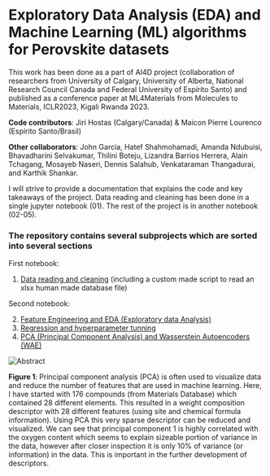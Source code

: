 # Exploratory Data Analysis (EDA) and Machine Learning (ML) algorithms for Perovskite datasets

This work has been done as a part of AI4D project (collaboration of researchers from University of Calgary, University of Alberta, National Research Council Canada and Federal University of Espírito Santo) and published as a conference paper at ML4Materials from Molecules to Materials, ICLR2023, Kigali Rwanda 2023.

**Code contributors**: Jiri Hostas (Calgary/Canada) & Maicon Pierre Lourenco (Espírito Santo/Brasil)

**Other collaborators**: John Garcia, Hatef Shahmohamadi, Amanda Ndubuisi, Bhavadharini Selvakumar, Thilini Boteju, Lizandra Barrios Herrera, Alain Tchagang, Mosayeb Naseri, Dennis Salahub, Venkataraman Thangadurai, and Karthik Shankar.

I will strive to provide a documentation that explains the code and key takeaways of the project. Data reading and cleaning has been done in a single jupyter notebook (01). The rest of the project is in another notebook (02-05).


### The repository contains several subprojects which are sorted into several sections

First notebook:
1. [Data reading and cleaning](https://github.com/jiri-hostas/EDA-and-ML-for-Perovskites/blob/master/01-Data-reading-and-cleaning) (including a custom made script to read an xlsx human made database file)

Second notebook:

2. [Feature Engineering and EDA (Exploratory data Analysis)](https://github.com/jiri-hostas/EDA-and-ML-for-Perovskites/tree/master/02-Feature-engineering)
4. [Regression and hyperparameter tunning](https://github.com/jiri-hostas/EDA-and-ML-for-Perovskites/tree/master/03-Regression)
5. [PCA (Principal Component Analysis) and Wasserstein Autoencoders (WAE)](https://github.com/jiri-hostas/EDA-and-ML-for-Perovskites/tree/master/04-PCA-and-WAE)

![Abstract](https://github.com/jiri-hostas/EDA-and-ML-for-Perovskites/blob/master/Graphics/Abstract.jpg)

**Figure 1**: Principal component analysis (PCA) is often used to visualize data and reduce the number of features that are used in machine learning. Here, I have started with 176 compounds (from Materials Database) which contained 28 different elements. This resulted in a weight composition descriptor with 28 different features (using site and chemical formula information). Using PCA this very sparse descriptor can be reduced and visualized. We can see that principal component 1 is highly correlated with the oxygen content which seems to explain sizeable portion of variance in the data, however after closer inspection it is only 10% of variance (or information) in the data. This is important in the further development of descriptors.
